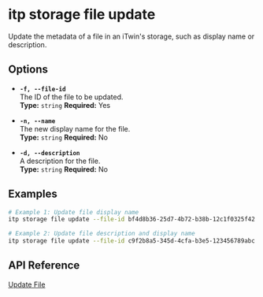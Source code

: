 # itp storage file update

Update the metadata of a file in an iTwin's storage, such as display name or description.

## Options

- **`-f, --file-id`**  
  The ID of the file to be updated.  
  **Type:** `string` **Required:** Yes

- **`-n, --name`**  
  The new display name for the file.  
  **Type:** `string` **Required:** No

- **`-d, --description`**  
  A description for the file.  
  **Type:** `string` **Required:** No

## Examples

```bash
# Example 1: Update file display name
itp storage file update --file-id bf4d8b36-25d7-4b72-b38b-12c1f0325f42 --name "Updated Design File"

# Example 2: Update file description and display name
itp storage file update --file-id c9f2b8a5-345d-4cfa-b3e5-123456789abc --name "New Model File" --description "Updated model with new specifications"
```

## API Reference

[Update File](https://developer.bentley.com/apis/storage/operations/update-file/)

